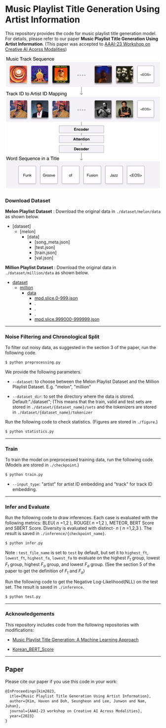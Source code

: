 # Music Playlist Title Generation Using Artist Information

This repository provides the code for music playlist title generation model. For details, please refer to our paper **Music Playlist Title Generation Using Artist Information**. (This paper was accepted to [AAAI-23 Workshop on Creative AI Acorss Modalities](https://creativeai-ws.github.io/))

<img src="teaser.png">


### Download Dataset

**Melon Playlist Dataset** : Download the original data in ``./dataset/melon/data`` as shown below. 

* [dataset]
    * [melon]
        * [data]
            * [song_meta.json]
            * [test.json]
            * [train.json]
            * [val.json]

**Million Playlist Dataset** : Download the original data in ``./dataset/million/data`` as shown below. 

* [dataset](./dataset)
    * [million](./dataset/million)
        * [data](./dataset/million/data)
            * [mpd.slice.0-999.json](./dataset/million/data/mpd.slice.0-999.json)
            * .
            * .
            * .
            * [mpd.slice.999000-999999.json](./dataset/million/data/mpd.slice.999000-999999.json)




---------------------------------------

### Noise Filtering and Chronological Split
To filter out noisy data, as suggested in the section 3 of the paper, run the following code.

```sh
$ python preprocessing.py
```

We provide the following parameters.

- `--dataset`: to choose between the Melon Playlist Dataset and the Million Playlist Dataset. E.g. "melon", "million"

- `--dataset_dir`: to set the directory where the data is stored. Default:"./dataset"; (This means that the train, valid and test sets are stored in ``./dataset/{dataset_name}/sets`` and the tokenizers are stored in ``./dataset/{dataset_name}/tokenizer``

Run the following code to check statistics. (Figures are stored in ``./figure``.)

```sh
$ python statistics.py
```

---------------------------------------

### Train

To train the model on preprocessed training data, run the following code. (Models are stored in ``./checkpoint``.)

```sh
$ python train.py
```

- `--input_type`: "artist" for artist ID embedding and "track" for track ID embedding.

---------------------------------------

### Infer and Evaluate

Run the following code to draw inferences. Each case is evaluated with the following metrics: BLEU( $n$ =1,2 ), ROUGE( $n$ =1,2 ), METEOR, BERT Score and SBERT Score. Diversity is evaluated with distinct- $n$ ( $n$ =1,2,3 ). The result is saved in ``./inference/{checkpoint_name}``. 

```sh
$ python infer.py
```

Note : `test_file_name` is set to `test` by default, but set it to `highest_ft`, `lowest_ft`, `highest_fa`, `lowest_fa` to evaluate on the highest $F_t$ group, lowest $F_t$ group, highest $F_a$ group, and lowest $F_a$ group. (See the section 5 of the paper to get the definition of $F_t$ and $F_a$)


Run the following code to get the Negative Log-Likelihood(NLL) on the test set. The result is saved in ``./inference``.

```sh
$ python test.py
```

---------------------------------------
### Acknowledgements

This repository includes code from the following repositories with modifications:
* [Music Playlist Title Generation: A Machine Learning Approach](https://github.com/SeungHeonDoh/ply_title_gen)

* [Korean_BERT_Score](https://github.com/lovit/KoBERTScore)

---------------------------------------
## Paper

Please cite our paper if you use this code in your work:
```
@InProceedings{kim2023,
  itle={Music Playlist Title Generation Using Artist Information},
  author={Kim, Haven and Doh, Seungheon and Lee, Junwon and Nam, Juhan},
  journal={AAAI-23 workshop on Creative AI Across Modalities},
  year={2023}
}
```
